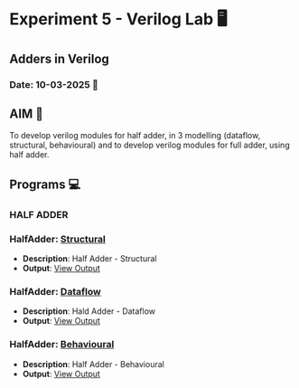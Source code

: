 # Experiment 5 - Verilog Lab 🖥️
## Adders in Verilog
### Date: 10-03-2025 📅

## AIM 🎯
To develop verilog modules for half adder, in 3 modelling (dataflow, structural, behavioural) and to develop verilog modules for full adder, using half adder.

## Programs 💻

### HALF ADDER
### HalfAdder: [Structural](https://github.com/iamkarthik2004/S4-VERILOG-LAB-KTU-2025/blob/main/Expt2_Verilog/HalfAdder_Structural.v)
- **Description**: Half Adder - Structural
- **Output**: [View Output](https://github.com/iamkarthik2004/S4-VERILOG-LAB-KTU-2025/blob/main/Expt2_Verilog/HalfAdder_Structural.png)

### HalfAdder: [Dataflow](https://github.com/iamkarthik2004/S4-VERILOG-LAB-KTU-2025/blob/main/Expt2_Verilog/HalfAdder_Dataflow.v)
- **Description**: Hald Adder - Dataflow
-  **Output**: [View Output](https://github.com/iamkarthik2004/S4-VERILOG-LAB-KTU-2025/blob/main/Expt2_Verilog/HalfAdder_Dataflow.png)

### HalfAdder: [Behavioural](https://github.com/iamkarthik2004/S4-VERILOG-LAB-KTU-2025/blob/main/Expt2_Verilog/HalfAdder_Behavioural.v)
- **Description**: Half Adder - Behavioural
- **Output**: [View Output](https://github.com/iamkarthik2004/S4-VERILOG-LAB-KTU-2025/blob/main/Expt2_Verilog/HalfAdder_Behavioural.png)


